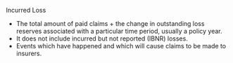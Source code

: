 Incurred Loss
- The total amount of paid claims + the change in outstanding loss reserves associated with a particular time period, 
usually a policy year. 
- It does not include incurred but not reported (IBNR) losses.
- Events which have happened and which will cause claims to be made to insurers.

